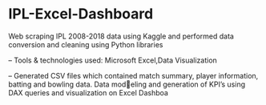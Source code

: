# IPL-Excel-Dashboard

Web scraping IPL 2008-2018 data using Kaggle and performed data conversion and cleaning using Python libraries

– Tools & technologies used: Microsoft Excel,Data Visualization

– Generated CSV files which contained match summary, player information, batting and bowling data. Data modeling and generation of KPI’s using DAX queries and visualization on Excel Dashboa
